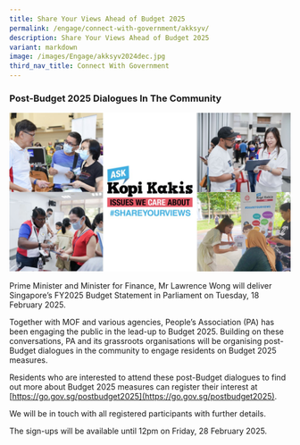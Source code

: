 ```yaml
---
title: Share Your Views Ahead of Budget 2025
permalink: /engage/connect-with-government/akksyv/
description: Share Your Views Ahead of Budget 2025
variant: markdown
image: /images/Engage/akksyv2024dec.jpg
third_nav_title: Connect With Government
---
```

### **Post-Budget 2025 Dialogues In The Community**

![banner image for Ask Kopi Kakis](/images/Engage/AKKSYV_Webpage_v2.jpg)

Prime Minister and Minister for Finance, Mr Lawrence Wong will deliver Singapore’s FY2025 Budget Statement in Parliament on Tuesday, 18 February 2025.

Together with MOF and various agencies, People’s Association (PA) has been engaging the public in the lead-up to Budget 2025. Building on these conversations, PA and its grassroots organisations will be organising post-Budget dialogues in the community to engage residents on Budget 2025 measures. 

Residents who are interested to attend these post-Budget dialogues to find out more about Budget 2025 measures can register their interest at [https://go.gov.sg/postbudget2025](https://go.gov.sg/postbudget2025).

We will be in touch with all registered participants with further details.

The sign-ups will be available until 12pm on Friday, 28 February 2025.